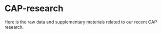 # CAP-research

Here is the raw data and supplementary materials related to our recent CAP research.
